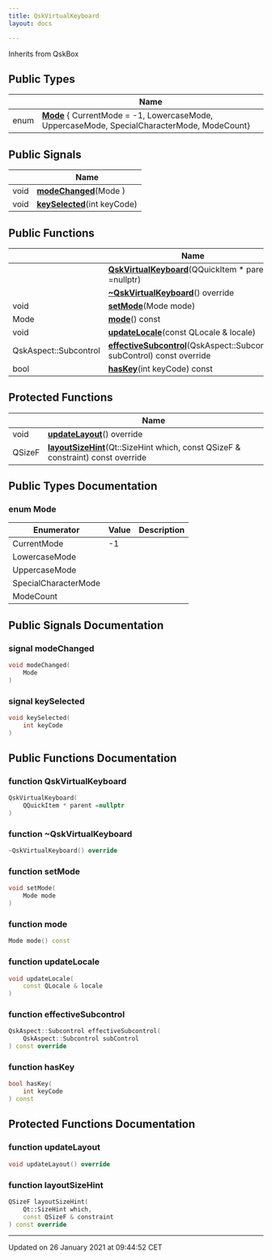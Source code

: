 ```yaml
---
title: QskVirtualKeyboard
layout: docs

---
```





Inherits from QskBox

## Public Types

|                | Name           |
| -------------- | -------------- |
| enum| **[Mode](/docs/classes/class_qsk_virtual_keyboard/#enum-mode)** { CurrentMode = -1, LowercaseMode, UppercaseMode, SpecialCharacterMode, ModeCount} |

## Public Signals

|                | Name           |
| -------------- | -------------- |
| void | **[modeChanged](/docs/classes/class_qsk_virtual_keyboard/#signal-modechanged)**(Mode ) |
| void | **[keySelected](/docs/classes/class_qsk_virtual_keyboard/#signal-keyselected)**(int keyCode) |

## Public Functions

|                | Name           |
| -------------- | -------------- |
| | **[QskVirtualKeyboard](/docs/classes/class_qsk_virtual_keyboard/#function-qskvirtualkeyboard)**(QQuickItem * parent =nullptr) |
| | **[~QskVirtualKeyboard](/docs/classes/class_qsk_virtual_keyboard/#function-~qskvirtualkeyboard)**() override |
| void | **[setMode](/docs/classes/class_qsk_virtual_keyboard/#function-setmode)**(Mode mode) |
| Mode | **[mode](/docs/classes/class_qsk_virtual_keyboard/#function-mode)**() const |
| void | **[updateLocale](/docs/classes/class_qsk_virtual_keyboard/#function-updatelocale)**(const QLocale & locale) |
| QskAspect::Subcontrol | **[effectiveSubcontrol](/docs/classes/class_qsk_virtual_keyboard/#function-effectivesubcontrol)**(QskAspect::Subcontrol subControl) const override |
| bool | **[hasKey](/docs/classes/class_qsk_virtual_keyboard/#function-haskey)**(int keyCode) const |

## Protected Functions

|                | Name           |
| -------------- | -------------- |
| void | **[updateLayout](/docs/classes/class_qsk_virtual_keyboard/#function-updatelayout)**() override |
| QSizeF | **[layoutSizeHint](/docs/classes/class_qsk_virtual_keyboard/#function-layoutsizehint)**(Qt::SizeHint which, const QSizeF & constraint) const override |

## Public Types Documentation

### enum Mode

| Enumerator | Value | Description |
| ---------- | ----- | ----------- |
| CurrentMode | -1|   |
| LowercaseMode | |   |
| UppercaseMode | |   |
| SpecialCharacterMode | |   |
| ModeCount | |   |




## Public Signals Documentation

### signal modeChanged

```cpp
void modeChanged(
    Mode 
)
```


### signal keySelected

```cpp
void keySelected(
    int keyCode
)
```


## Public Functions Documentation

### function QskVirtualKeyboard

```cpp
QskVirtualKeyboard(
    QQuickItem * parent =nullptr
)
```


### function ~QskVirtualKeyboard

```cpp
~QskVirtualKeyboard() override
```


### function setMode

```cpp
void setMode(
    Mode mode
)
```


### function mode

```cpp
Mode mode() const
```


### function updateLocale

```cpp
void updateLocale(
    const QLocale & locale
)
```


### function effectiveSubcontrol

```cpp
QskAspect::Subcontrol effectiveSubcontrol(
    QskAspect::Subcontrol subControl
) const override
```


### function hasKey

```cpp
bool hasKey(
    int keyCode
) const
```


## Protected Functions Documentation

### function updateLayout

```cpp
void updateLayout() override
```


### function layoutSizeHint

```cpp
QSizeF layoutSizeHint(
    Qt::SizeHint which,
    const QSizeF & constraint
) const override
```


-------------------------------

Updated on 26 January 2021 at 09:44:52 CET